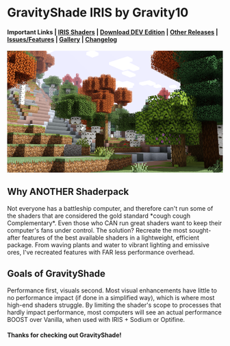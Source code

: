<h1>GravityShade IRIS by Gravity10</h1>
<h4>Important Links |
  <a href="https://irisshaders.net/">IRIS Shaders</a> | 
  <a href="https://github.com/OttCS/GravityShade/archive/refs/heads/DEV.zip">Download DEV Edition</a> | 
  <a href="https://github.com/OttCS/GravityShade/releases">Other Releases</a> | 
  <a href="https://github.com/OttCS/GravityShade/issues">Issues/Features</a> | 
  <a href="https://github.com/OttCS/GS-Gallery">Gallery</a> | 
  <a href="https://github.com/OttCS/GravityShade/blob/DEV/changelog.md">Changelog</a>
</h4>
<img src="https://raw.githubusercontent.com/OttCS/GS-Gallery/main/poster.webp" />
<h2>Why ANOTHER Shaderpack</h2>
<p>Not everyone has a battleship computer, and therefore can't run some of the shaders that are considered the gold standard *cough cough Complementary*. Even those who CAN run great shaders want to keep their computer's fans under control. The solution? Recreate the most sought-after features of the best available shaders in a lightweight, efficient package. From waving plants and water to vibrant lighting and emissive ores, I've recreated features with FAR less performance overhead.</p>
<h2>Goals of GravityShade</h2>
<p>Performance first, visuals second. Most visual enhancements have little to no performance impact (if done in a simplified way), which is where most high-end shaders struggle. By limiting the shader's scope to processes that hardly impact performance, most computers will see an actual performance BOOST over Vanilla, when used with IRIS + Sodium or Optifine.</p>
<h4>Thanks for checking out GravityShade!</h4>

